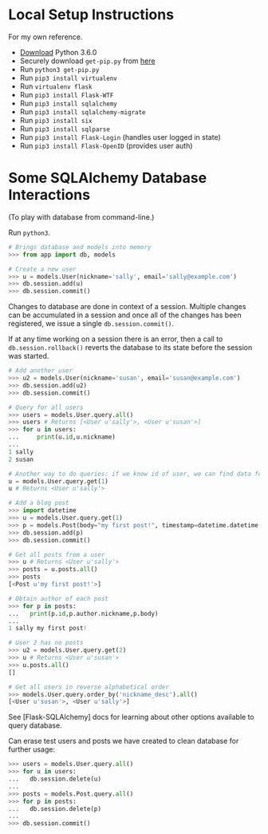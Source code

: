 # Local Setup Instructions

For my own reference.

- [Download](https://www.python.org/downloads/release/python-360/) Python 3.6.0
- Securely download `get-pip.py` from [here](https://pip.pypa.io/en/stable/installing/)
- Run `python3 get-pip.py`
- Run `pip3 install virtualenv`
- Run `virtualenv flask`
- Run `pip3 install Flask-WTF`
- Run `pip3 install sqlalchemy`
- Run `pip3 install sqlalchemy-migrate`
- Run `pip3 install six`
- Run `pip3 install sqlparse`
- Run `pip3 install Flask-Login`
  (handles user logged in state)
- Run `pip3 install Flask-OpenID`
  (provides user auth)


# Some SQLAlchemy Database Interactions

(To play with database from command-line.)

Run `python3`.

```python
# Brings database and models into memory
>>> from app import db, models

# Create a new user
>>> u = models.User(nickname='sally', email='sally@example.com')
>>> db.session.add(u)
>>> db.session.commit()
```

Changes to database are done in context of a session. Multiple changes can be accumulated in a session and once all of the changes has been registered, we issue a single `db.session.commit()`.

If at any time working on a session there is an error, then a call to `db.session.rollback()` reverts the database to its state before the session was started.

```python
# Add another user
>>> u2 = models.User(nickname='susan', email='susan@example.com')
>>> db.session.add(u2)
>>> db.session.commit()

# Query for all users
>>> users = models.User.query.all()
>>> users # Returns [<User u'sally'>, <User u'susan'>]
>>> for u in users:
...     print(u.id,u.nickname)
...
1 sally
2 susan

# Another way to do queries: if we know id of user, we can find data for that user
u = models.User.query.get(1)
u # Returns <User u'sally'>

# Add a blog post
>>> import datetime
>>> u = models.User.query.get(1)
>>> p = models.Post(body="my first post!", timestamp=datetime.datetime.utcnow(), author=u)
>>> db.session.add(p)
>>> db.session.commit()

# Get all posts from a user
>>> u # Returns <User u'sally'>
>>> posts = u.posts.all()
>>> posts
[<Post u'my first post!'>]

# Obtain author of each post
>>> for p in posts:
...   print(p.id,p.author.nickname,p.body)
...
1 sally my first post!

# User 2 has no posts
>>> u2 = models.User.query.get(2)
>>> u # Returns <User u'susan'>
>>> u.posts.all()
[]

# Get all users in reverse alphabetical order
>>> models.User.query.order_by('nickname_desc').all()
[<User u'susan'>, <User u'sally'>]
```

See [Flask-SQLAlchemy] docs for learning about other options available to query database.

Can erase test users and posts we have created to clean database for further usage:

```python
>>> users = models.User.query.all()
>>> for u in users:
...   db.session.delete(u)
...
>>> posts = models.Post.query.all()
>>> for p in posts:
...   db.session.delete(p)
...
>>> db.session.commit()
```
